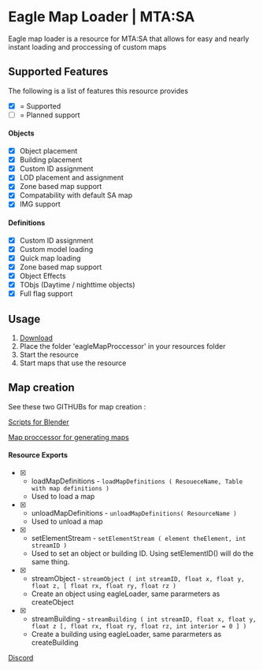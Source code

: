 # Eagle Map Loader | MTA:SA

Eagle map loader is a resource for MTA:SA that allows for easy and nearly instant loading and proccessing of custom maps

## Supported Features

The following is a list of features this resource provides
- [x] = Supported
- [ ] = Planned support

#### Objects

- [X] Object placement
- [X] Building placement
- [X] Custom ID assignment
- [x] LOD placement and assignment
- [X] Zone based map support
- [x] Compatability with default SA map
- [x] IMG support

#### Definitions

- [X] Custom ID assignment
- [X] Custom model loading
- [X] Quick map loading
- [X] Zone based map support
- [X] Object Effects
- [X] TObjs (Daytime / nighttime objects)
- [X] Full flag support

## Usage

1. [Download](https://github.com/BlueEagle12/MTA-SA---Eagle-Loader) 
2. Place the folder 'eagleMapProccessor' in your resources folder
3. Start the resource
4. Start maps that use the resource

## Map creation

See these two GITHUBs for map creation : 

[Scripts for Blender](https://github.com/BlueEagle12/Eagle-Map-Proccessor---Blender-Scripts)

[Map proccessor for generating maps](https://github.com/BlueEagle12/MTA-SA-Eagle-Map-Proccessor)


#### Resource Exports

* [X] - loadMapDefinitions - `loadMapDefinitions ( ResoueceName, Table with map definitions )`
  - Used to load a map
* [X] - unloadMapDefinitions - `unloadMapDefinitions( ResourceName )`
  - Used to unload a map
* [X] - setElementStream - `setElementStream ( element theElement, int streamID )`
  - Used to set an object or building ID. Using setElementID() will do the same thing.
* [X] - streamObject - `streamObject ( int streamID, float x, float y, float z, [ float rx, float ry, float rz )`
  - Create an object using eagleLoader, same pararmeters as createObject
* [X] - streamBuilding - `streamBuilding ( int streamID, float x, float y, float z [, float rx, float ry, float rz, int interior = 0 ] )`
  - Create a building using eagleLoader, same pararmeters as createBuilding


[Discord](https://discord.gg/q8ZTfGqRXj)


